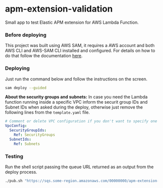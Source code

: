 # apm-extension-validation

Small app to test Elastic APM extension for AWS Lambda Function.

### Before deploying

This project was built using AWS SAM, it requires a AWS account and both AWS CLI and AWS-SAM CLI installed and configured. For details on how to do that follow the documentation [here](https://docs.aws.amazon.com/serverless-application-model/latest/developerguide/serverless-getting-started.html).

### Deploying

Just run the command below and follow the instructions on the screen.
```sh
sam deploy --guided
```

**About the security groups and subnets:**
In case you need the Lambda function running inside a specific VPC inform the securit group IDs and Subnet IDs when asked during the deploy, otherwise just remove the following lines from the `template.yaml` file.
```yaml
# Comment or delete VPC configuration if you don't want to specify one explicitly
VpcConfig:
  SecurityGroupIds:
    Ref: SecurityGroups
  SubnetIds:
    Ref: Subnets
```

### Testing

Run the shell script passing the queue URL returned as an output from the deploy process.
```sh
./pub.sh "https://sqs.some-region.amazonaws.com/00000000/apm-extension-validation-queue"
```
